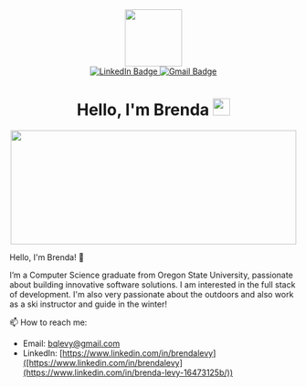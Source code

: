 <div id="header" align="center">
  <img src="https://media.giphy.com/media/M9gbBd9nbDrOTu1Mqx/giphy.gif" width="100"/>
  <div id="badges">
    <a href="https://www.linkedin.com/in/brenda-levy-16473125b/">
      <img src="https://img.shields.io/badge/LinkedIn-blue?style=for-the-badge&logo=linkedin&logoColor=white" alt="LinkedIn Badge"/>
    </a>
    <a href="mailto:bqlevy@gmail.com">
  <img src="https://img.shields.io/badge/Gmail-Contact_Me-green?style=for-the-badge&logo=gmail&logoColor=FFFFFF&labelColor=3A3B3C&color=62F1CD" alt="Gmail Badge"/>
    </a>
  </div>
  <img src="https://komarev.com/ghpvc/?username=bquijada&style=flat-square&color=blue" alt=""/>
  <h1>
    Hello, I'm Brenda
    <img src="https://media.giphy.com/media/hvRJCLFzcasrR4ia7z/giphy.gif" width="30px"/>
  </h1>
</div>
<div align="center">
  <img src="https://i.giphy.com/media/v1.Y2lkPTc5MGI3NjExcDg3ZjVvYjM2YTQxODUyb2I0a2FtM2V0cDZmOGJtMW1heWpxMGRhMiZlcD12MV9pbnRlcm5hbF9naWZfYnlfaWQmY3Q9Zw/HRXnPYf10Zx0wz4alF/giphy.gif" width="500" height="200"/>
</div>


Hello, I'm Brenda! 👋

I’m a Computer Science graduate from Oregon State University, passionate about building innovative software solutions. I am interested in the full stack of development. I'm also very passionate about the outdoors and also work as a ski instructor and guide in the winter!

📫 How to reach me:
- Email: [bqlevy@gmail.com](mailto:bqlevy@gmail.com)
- LinkedIn: [https://www.linkedin.com/in/brendalevy]([https://www.linkedin.com/in/brendalevy](https://www.linkedin.com/in/brenda-levy-16473125b/))
